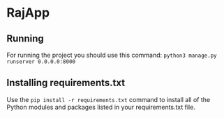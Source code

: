 # RajApp
## Running
For running the project you should use this command:
```python3 manage.py runserver 0.0.0.0:8000```
## Installing requirements.txt
Use the ```pip install -r requirements.txt``` command to install all of the Python modules and packages listed in your requirements.txt file.
